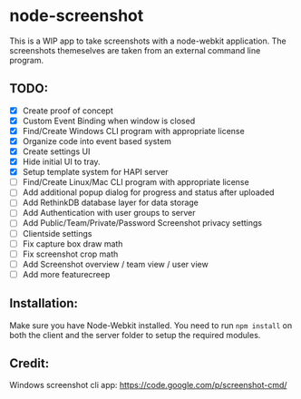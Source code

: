 node-screenshot
===============

This is a WIP app to take screenshots with a node-webkit application. The screenshots themeselves are taken from an external command line program.

TODO:
------------
- [x] Create proof of concept
- [x] Custom Event Binding when window is closed
- [x] Find/Create Windows CLI program with appropriate license
- [x] Organize code into event based system
- [x] Create settings UI
- [x] Hide initial UI to tray.
- [x] Setup template system for HAPI server
- [ ] Find/Create Linux/Mac CLI program with appropriate license
- [ ] Add additional popup dialog for progress and status after uploaded
- [ ] Add RethinkDB database layer for data storage
- [ ] Add Authentication with user groups to server
- [ ] Add Public/Team/Private/Password Screenshot privacy settings
- [ ] Clientside settings
- [ ] Fix capture box draw math
- [ ] Fix screenshot crop math
- [ ] Add Screenshot overview / team view / user view
- [ ] Add more featurecreep

Installation:
------------

Make sure you have Node-Webkit installed. You need to run ``npm install`` on both the client and the server folder to setup the required modules.



Credit:
------------
Windows screenshot cli app: https://code.google.com/p/screenshot-cmd/

